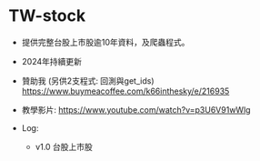 # TW-stock
+ 提供完整台股上市股逾10年資料，及爬蟲程式。
+ 2024年持續更新

+ 贊助我 (另供2支程式: 回測與get_ids)
https://www.buymeacoffee.com/k66inthesky/e/216935

+ 教學影片: https://www.youtube.com/watch?v=p3U6V91wWlg

+ Log:
  - v1.0 台股上市股
